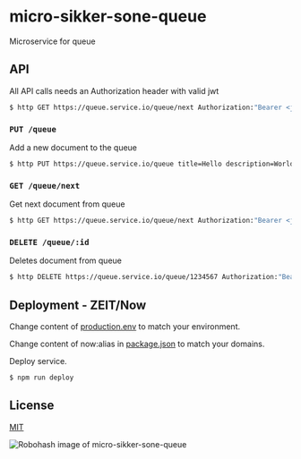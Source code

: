 # micro-sikker-sone-queue

Microservice for queue

## API

All API calls needs an Authorization header with valid jwt

```bash
$ http GET https://queue.service.io/queue/next Authorization:"Bearer <jwt-token>"
```

### ```PUT /queue```

Add a new document to the queue

```bash
$ http PUT https://queue.service.io/queue title=Hello description=World Authorization:"Bearer <jwt-token>"
```

### ```GET /queue/next```

Get next document from queue

```bash
$ http GET https://queue.service.io/queue/next Authorization:"Bearer <jwt-token>"
```

### ```DELETE /queue/:id```

Deletes document from queue

```bash
$ http DELETE https://queue.service.io/queue/1234567 Authorization:"Bearer <jwt-token>"
```

## Deployment - ZEIT/Now

Change content of [production.env](production.env) to match your environment.

Change content of now:alias in [package.json](package.json) to match your domains.

Deploy service.

```bash
$ npm run deploy
```

## License

[MIT](LICENSE)

![Robohash image of micro-sikker-sone-queue](https://robots.kebabstudios.party/micro-sikker-sone-queue.png "Robohash image of micro-sikker-sone-queue")
